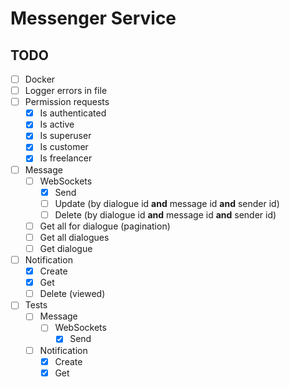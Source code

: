 # Messenger Service

## TODO

- [ ] Docker
- [ ] Logger errors in file
- [ ] Permission requests
    - [x] Is authenticated
    - [x] Is active
    - [x] Is superuser
    - [x] Is customer
    - [x] Is freelancer
- [ ] Message
    - [ ] WebSockets
        - [x] Send
        - [ ] Update (by dialogue id **and** message id **and** sender id)
        - [ ] Delete (by dialogue id **and** message id **and** sender id)
    - [ ] Get all for dialogue (pagination)
    - [ ] Get all dialogues
    - [ ] Get dialogue
- [ ] Notification
    - [x] Create
    - [x] Get
    - [ ] Delete (viewed)
- [ ] Tests
    - [ ] Message
        - [ ] WebSockets
            - [x] Send
    - [ ] Notification
        - [x] Create
        - [x] Get
